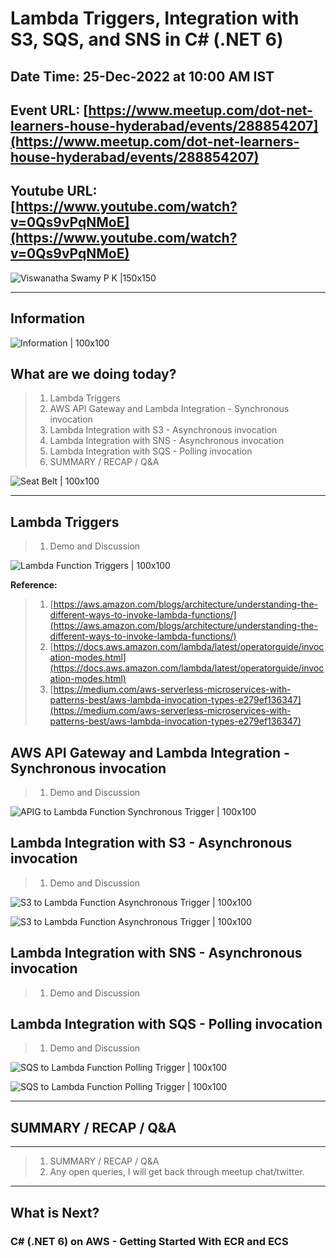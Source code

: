 # Lambda Triggers, Integration with S3, SQS, and SNS in C# (.NET 6)

## Date Time: 25-Dec-2022 at 10:00 AM IST

## Event URL: [https://www.meetup.com/dot-net-learners-house-hyderabad/events/288854207](https://www.meetup.com/dot-net-learners-house-hyderabad/events/288854207)

## Youtube URL: [https://www.youtube.com/watch?v=0Qs9vPqNMoE](https://www.youtube.com/watch?v=0Qs9vPqNMoE)

![Viswanatha Swamy P K |150x150](./documentation/images/ViswanathaSwamyPK.PNG)

---

## Information

![Information | 100x100](./documentation/images/Information.PNG)

## What are we doing today?

> 1. Lambda Triggers
> 1. AWS API Gateway and Lambda Integration  - Synchronous invocation
> 1. Lambda Integration with S3 - Asynchronous invocation
> 1. Lambda Integration with SNS - Asynchronous invocation
> 1. Lambda Integration with SQS - Polling invocation
> 1. SUMMARY / RECAP / Q&A

![Seat Belt | 100x100](./documentation/images/SeatBelt.PNG)

---

## Lambda Triggers

> 1. Demo and Discussion

![Lambda Function Triggers | 100x100](./documentation/images/LambdaFunction_Triggers.PNG)

**Reference:**

> 1. [https://aws.amazon.com/blogs/architecture/understanding-the-different-ways-to-invoke-lambda-functions/](https://aws.amazon.com/blogs/architecture/understanding-the-different-ways-to-invoke-lambda-functions/)
> 1. [https://docs.aws.amazon.com/lambda/latest/operatorguide/invocation-modes.html](https://docs.aws.amazon.com/lambda/latest/operatorguide/invocation-modes.html)
> 1. [https://medium.com/aws-serverless-microservices-with-patterns-best/aws-lambda-invocation-types-e279ef136347](https://medium.com/aws-serverless-microservices-with-patterns-best/aws-lambda-invocation-types-e279ef136347)

## AWS API Gateway and Lambda Integration  - Synchronous invocation

> 1. Demo and Discussion

![APIG to Lambda Function Synchronous Trigger | 100x100](./documentation/images/APIG_Synchronous.PNG)

## Lambda Integration with S3 - Asynchronous invocation

> 1. Demo and Discussion

![S3 to Lambda Function Asynchronous Trigger | 100x100](./documentation/images/S3_Asynchronous_1.PNG)

![S3 to Lambda Function Asynchronous Trigger | 100x100](./documentation/images/S3_Asynchronous_2.PNG)

## Lambda Integration with SNS - Asynchronous invocation

> 1. Demo and Discussion

## Lambda Integration with SQS - Polling invocation

> 1. Demo and Discussion

![SQS to Lambda Function Polling Trigger | 100x100](./documentation/images/SQS_Polling_1.PNG)

![SQS to Lambda Function Polling Trigger | 100x100](./documentation/images/SQS_Polling_2.PNG)

---

## SUMMARY / RECAP / Q&A

---

> 1. SUMMARY / RECAP / Q&A
> 2. Any open queries, I will get back through meetup chat/twitter.

---

## What is Next?

### C# (.NET 6) on AWS - Getting Started With ECR and ECS
